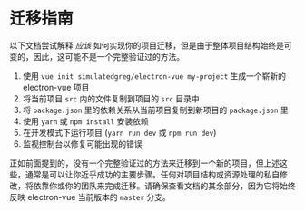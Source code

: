 # 迁移指南

以下文档尝试解释 _应该_ 如何实现你的项目迁移，但是由于整体项目结构始终是可变的，因此，这可能不是一个完整验证过的方法。

1. 使用 `vue init simulatedgreg/electron-vue my-project` 生成一个崭新的 electron-vue 项目
2. 将当前项目 `src` 内的文件复制到项目的 `src` 目录中
3. 将 `package.json` 里的依赖关系从当前项目复制到新项目的 `package.json` 里
4. 使用 `yarn` 或 `npm install` 安装依赖
5. 在开发模式下运行项目 \(`yarn run dev` 或 `npm run dev`\)
6. 监视控制台以修复可能出现的错误

正如前面提到的，没有一个完整验证过的方法来迁移到一个新的项目，但上述这些，通常是可以让你近乎成功的主要步骤。任何对项目结构或资源处理的私自修改，将依靠你或你的团队来完成迁移。请确保查看文档的其余部分，因为它将始终反映 electron-vue 当前版本的 `master` 分支。

